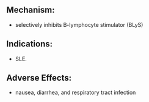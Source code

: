 ## Mechanism: 
- selectively inhibits B-lymphocyte stimulator (BLyS) 
## Indications: 
- SLE. 
## Adverse Effects: 
- nausea, diarrhea, and respiratory tract infection